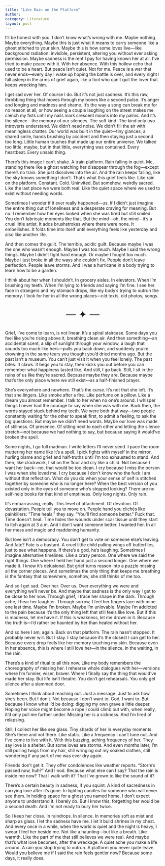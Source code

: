 ```yaml
---
title: "Like Rain on the Platform"
author: 
category: Literature
layout: post
---
```



I’ll be honest with you. I don’t know what’s wrong with me. Maybe nothing. Maybe everything. Maybe this is just what it means to carry someone like a ghost stitched to your skin. Maybe this is how some loves live—like background radiation: invisible, persistent, altering you without ever asking permission. Maybe sadness is the rent I pay for having known her at all. I’ve tried to make peace with it. With her absence. With this hollow echo that used to be a heart. But peace isn’t quiet. Not for me. Peace is a war that never ends—every day I wake up hoping the battle is over, and every night I fall asleep in the arms of grief again, like a fool who can’t quit the lover that keeps wrecking him.

I get sad over her. Of course I do. But it’s not just sadness. It’s this raw, throbbing thing that moves through my bones like a second pulse. It’s anger and longing and madness and shame. It’s the way a song can break me for no reason at all, or how seeing a couple laughing on the street makes me clench my fists until my nails mark crescent moons into my palms. And it’s the silence—the memory of our silences. The soft kind. The kind only two introverts understand. We didn’t need noise. We didn’t fill the air with meaningless chatter. Our world was built in the quiet—tiny glances, a shared smile, hands brushing by accident and then staying just a second too long. Little human touches that made up our entire universe. We talked too little, maybe, but in that little, everything was contained. Every heartbeat. Every unsaid thing.

There’s this image I can’t shake. A train platform. Rain falling in quiet. Me, standing there like a ghost watching her disappear through the fog—except there’s no train. She just dissolves into the air. And the rain keeps falling, like the sky knows something I don’t. That’s what this grief feels like. Like rain on the platform. Constant. Cold. Uninvited. But somehow, weirdly sacred. Like the last place we were both real. Like the quiet space where we used to exist without needing words.

Sometimes I wonder if it ever really happened—us. If I didn’t just imagine the entire thing out of loneliness and a desperate craving for meaning. But no. I remember how her eyes looked when she was tired but still smiled. You don’t fabricate moments like that. But the mind—oh, the mind—it’s a cruel little artist. It adds brushstrokes where there were none. It embellishes. It folds time into itself until everything feels like yesterday and also like another life.

And then comes the guilt. The terrible, acidic guilt. Because maybe I was the one who wasn’t enough. Maybe I was too much. Maybe I said the wrong things. Maybe I didn’t fight hard enough. Or maybe I fought too much. Maybe I just broke in all the ways she couldn’t fix. People don’t leave perfection. People leave storms. And I was a hurricane in a body trying to learn how to be a garden.

I think about her when I shouldn’t. In grocery aisles. In elevators. When I’m brushing my teeth. When I’m lying to friends and saying I’m fine. I see her face in strangers and my stomach drops, like my body’s trying to outrun the memory. I look for her in all the wrong places—old texts, old photos, songs.

<p style="text-align: center; font-size: 2rem;">&mdash; ✦ &mdash;</p>


Grief, I’ve come to learn, is not linear. It’s a spiral staircase. Some days you feel like you’re rising above it, breathing clean air. And then something—an accidental scent, a slip of sunlight through your window, a laugh that sounds too much like hers—pulls you back down, and suddenly you’re drowning in the same tears you thought you’d dried months ago. But the past isn’t a museum. You can’t just visit it when you feel lonely. The past bites. It claws. It begs you to stay, then kicks you out before you can remember what happiness tasted like. And still, I go back. Still, I sit in the ruins of us like they’re sacred. Because maybe they are. Because maybe that’s the only place where we still exist—as a half-finished prayer.

She’s everywhere and nowhere. That’s the curse. It’s not that she left. It’s that she lingers. Like smoke after a fire. Like perfume on a pillow. Like a dream you almost remember. I talk to her when no one’s around. I whisper things I never had the courage to say when she was with me. Back then, the words stayed stuck behind my teeth. We were both that way—two people constantly waiting for the other to speak first, to admit a feeling, to ask the big questions. But maybe we didn’t need words. Maybe our love was made of stillness. Of presence. Of sitting next to each other and letting the silence stretch—not because we had nothing to say, but because saying it would’ve broken the spell.

Some nights, I go full madman. I write letters I’ll never send. I pace the room muttering her name like it’s a spell. I pick fights with myself in the mirror, hurling blame and grief and half-truths until I’m too exhausted to stand. And then, like clockwork, I sit on the floor and cry like a child. Not because I want her back—no, that would be too clean. I cry because I miss the person I was when she loved me. I cry because I don't know who the fuck I am without that reflection. What do you do when your sense of self is stitched together by someone who is no longer here? When the best version of you existed only in the eyes of someone who’s stopped looking? There are no self-help books for that kind of emptiness. Only long nights. Only rain.

It’s embarrassing, really. This level of attachment. Of devotion. Of devastation. People tell you to move on. People hand you clichés like painkillers: "Time heals," they say. "You’ll find someone better." Fuck that. Time doesn’t heal. Time hides the wounds under scar tissue until they start to itch again at 3 a.m. And I don’t want someone better. I wanted her. In all her mess and magic and maddening humanity.

But love isn’t a democracy. You don’t get to vote on someone else’s leaving. And fate? Fate is a bastard. A cruel little child pulling wings off butterflies, just to see what happens. If there’s a god, he’s laughing. Sometimes I imagine alternative timelines. Like a crazy person. One where we said the right things. One where I held her hand just a second longer. One where we made it. I know it’s delusional. But grief turns reason into a puzzle missing all the corner pieces. And sometimes the only thing that keeps me breathing is the fantasy that somewhere, somehow, she still thinks of me too.

And so I get sad. Over her. Over us. Over everything we were and everything we’ll never be. And maybe that sadness is the only way I get to be close to her now. Through grief, I trace her shape in the dark. Through ache, I hear her laughter. Through sorrow, I feel her fingers lace with mine one last time. Maybe I’m broken. Maybe I’m unlovable. Maybe I’m addicted to the pain because it’s the only thing left that still feels like love. But if this is madness, let me have it. If this is weakness, let me drown in it. Because the truth is—I’d rather be haunted by her than healed without her.

And so here I am, again. Back on that platform. The rain hasn’t stopped. It probably never will. But I stay. I stay because it’s the closest I can get to her. Because every drop feels like her memory touching my skin. Because even in her absence, this is where I still love her—in the silence, in the waiting, in the rain.

There’s a kind of ritual to all this now. Like my body remembers the choreography of missing her. I rehearse whole dialogues with her—versions where I’m funnier, wiser, braver. Where I finally say the thing that would’ve made her stay. But life isn’t theatre. You don’t get rehearsals. You only get silence after a slammed door.

Sometimes I think about reaching out. Just a message. Just to ask how she’s been. But I don’t. Not because I don’t want to. God, I want to. But because I know what I’d be doing: digging my own grave a little deeper. Hoping her voice might become a rope I could climb out with, when really, it’d only pull me further under. Missing her is a sickness. And I’m tired of relapsing.

Still, I collect her like sea glass. Tiny shards of her in everyday moments. She’s there and not there. Like static. Like a frequency I can’t tune out. And I’ve come to live with it. With this buzzing, aching frequency of her. They say love is a shelter. But some loves are storms. And even months later, I’m still pulling twigs from my hair, still wringing out my soaked clothes, still wondering if any part of me was ever dry again.

Friends don’t get it. They offer condolences like weather reports. “Storm’s passed now, huh?” And I nod. Because what else can I say? That the rain is inside me now? That I walk with it? That I’ve grown to like the sound of it?

There’s a certain beauty in sadness, if you squint. A kind of sacredness in carrying love after it’s gone. In lighting candles for someone who will never see them. In holding space for a ghost you named home. I don’t expect anyone to understand it. I barely do. But I know this: forgetting her would be a second death. And I’m not ready to bury her twice.

So I keep her close. In raindrops. In silence. In memories soft as mist and sharp as glass. I let the sadness have me. I let it build shrines in my chest. And every once in a while, when the world is quiet and the night is heavy, I swear I feel her beside me. Not like a haunting—but like a breath. Like warmth. Like the part of me that still believes we were real. And maybe that’s what love becomes, after the wreckage. A quiet ache you make a life around. A rain you stop trying to outrun. A platform you never quite leave. Would you believe me if I said the rain feels gentler now? Because some days, it really does.

